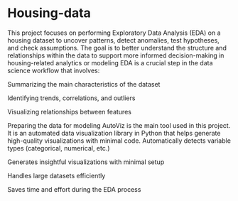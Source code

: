 # Housing-data
This project focuses on performing Exploratory Data Analysis (EDA) on a housing dataset to uncover patterns, detect anomalies, test hypotheses, and check assumptions. The goal is to better understand the structure and relationships within the data to support more informed decision-making in housing-related analytics or modeling
 EDA is a crucial step in the data science workflow that involves:

Summarizing the main characteristics of the dataset

Identifying trends, correlations, and outliers

Visualizing relationships between features

Preparing the data for modeling
AutoViz is the main tool used in this project. It is an automated data visualization library in Python that helps generate high-quality visualizations with minimal code.
Automatically detects variable types (categorical, numerical, etc.)

Generates insightful visualizations with minimal setup

Handles large datasets efficiently

Saves time and effort during the EDA process





